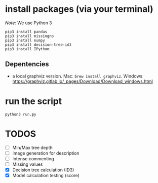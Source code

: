 # install packages (via your terminal)
*Note:* We use Python 3

```
pip3 install pandas
pip3 install missingno
pip3 install numpy
pip3 install decision-tree-id3
pip3 install IPython 
```

## Depentencies

- a local graphviz version. Mac: `brew install graphviz`. Windows: https://graphviz.gitlab.io/_pages/Download/Download_windows.html

# run the script
```
python3 run.py
```

# TODOS
- [ ] Min/Max tree depth
- [ ] Image generation for description 
- [ ] Intense commenting
- [ ] Missing values 
- [X] Decision tree calculation (ID3)
- [x] Model calculation testing (score)